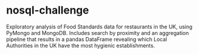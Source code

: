 # nosql-challenge
Exploratory analysis of Food Standards data for restaurants in the UK, using PyMongo and MongoDB.
Includes search by proximity and an aggregation pipeline that results in a pandas DataFrame revealing which Local Authorities in the UK have the most hygienic establishments.
